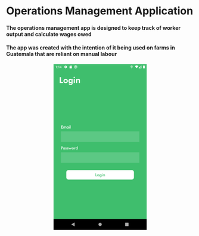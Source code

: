 # **Operations Management Application**

#### The operations management app is designed to keep track of worker output and calculate wages owed
#### The app was created with the intention of it being used on farms in Guatemala that are reliant on manual labour 

<p align="center">
  <img src="https://github.com/jsebastiane/OperationManagementApp/blob/master/login.png" width="250" title="hover text">
</p>
